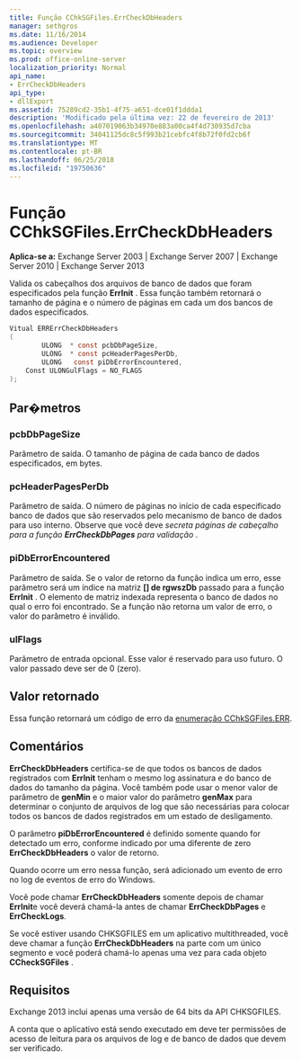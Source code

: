 ```yaml
---
title: Função CChkSGFiles.ErrCheckDbHeaders
manager: sethgros
ms.date: 11/16/2014
ms.audience: Developer
ms.topic: overview
ms.prod: office-online-server
localization_priority: Normal
api_name:
- ErrCheckDbHeaders
api_type:
- dllExport
ms.assetid: 75289cd2-35b1-4f75-a651-dce01f1ddda1
description: 'Modificado pela última vez: 22 de fevereiro de 2013'
ms.openlocfilehash: a407019063b34970e883a00ca4f4d730935d7cba
ms.sourcegitcommit: 34041125dc8c5f993b21cebfc4f8b72f0fd2cb6f
ms.translationtype: MT
ms.contentlocale: pt-BR
ms.lasthandoff: 06/25/2018
ms.locfileid: "19750636"
---
```

# <a name="cchksgfileserrcheckdbheaders-function"></a>Função CChkSGFiles.ErrCheckDbHeaders

**Aplica-se a:** Exchange Server 2003 | Exchange Server 2007 | Exchange Server 2010 | Exchange Server 2013 
  
Valida os cabeçalhos dos arquivos de banco de dados que foram especificados pela função **ErrInit** . Essa função também retornará o tamanho de página e o número de páginas em cada um dos bancos de dados especificados. 
  
```cs
Vitual ERRErrCheckDbHeaders  
(
        ULONG  * const pcbDbPageSize,
        ULONG  * const pcHeaderPagesPerDb,
        ULONG   const piDbErrorEncountered,
    Const ULONGulFlags = NO_FLAGS
);

```

## <a name="parameters"></a>Par�metros

### <a name="pcbdbpagesize"></a>pcbDbPageSize 
  
Parâmetro de saída. O tamanho de página de cada banco de dados especificados, em bytes.
    
### <a name="pcheaderpagesperdb"></a>pcHeaderPagesPerDb 
  
Parâmetro de saída. O número de páginas no início de cada especificado banco de dados que são reservados pelo mecanismo de banco de dados para uso interno. Observe que você deve *secreta páginas de cabeçalho para a função **ErrCheckDbPages** para validação* . 
    
### <a name="pidberrorencountered"></a>piDbErrorEncountered
  
Parâmetro de saída. Se o valor de retorno da função indica um erro, esse parâmetro será um índice na matriz **[] de rgwszDb** passado para a função **ErrInit** . O elemento de matriz indexada representa o banco de dados no qual o erro foi encontrado. Se a função não retorna um valor de erro, o valor do parâmetro é inválido. 
    
### <a name="ulflags"></a>ulFlags 
  
Parâmetro de entrada opcional. Esse valor é reservado para uso futuro. O valor passado deve ser de 0 (zero).
    
## <a name="return-value"></a>Valor retornado

Essa função retornará um código de erro da [enumeração CChkSGFiles.ERR](cchksgfiles-err-enumeration.md).
  
## <a name="remarks"></a>Comentários

**ErrCheckDbHeaders** certifica-se de que todos os bancos de dados registrados com **ErrInit** tenham o mesmo log assinatura e do banco de dados do tamanho da página. Você também pode usar o menor valor de parâmetro de **genMin** e o maior valor do parâmetro **genMax** para determinar o conjunto de arquivos de log que são necessárias para colocar todos os bancos de dados registrados em um estado de desligamento. 
  
O parâmetro **piDbErrorEncountered** é definido somente quando for detectado um erro, conforme indicado por uma diferente de zero **ErrCheckDbHeaders** o valor de retorno. 
  
Quando ocorre um erro nessa função, será adicionado um evento de erro no log de eventos de erro do Windows.
  
Você pode chamar **ErrCheckDbHeaders** somente depois de chamar **ErrInit**e você deverá chamá-la antes de chamar **ErrCheckDbPages** e **ErrCheckLogs**.
  
Se você estiver usando CHKSGFILES em um aplicativo multithreaded, você deve chamar a função **ErrCheckDbHeaders** na parte com um único segmento e você poderá chamá-lo apenas uma vez para cada objeto **CCheckSGFiles** . 
  
## <a name="requirements"></a>Requisitos

Exchange 2013 inclui apenas uma versão de 64 bits da API CHKSGFILES.
  
A conta que o aplicativo está sendo executado em deve ter permissões de acesso de leitura para os arquivos de log e de banco de dados que devem ser verificado.
  

